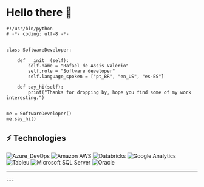 # Hello there 👋

```
#!/usr/bin/python
# -*- coding: utf-8 -*-


class SoftwareDeveloper:

    def __init__(self):
        self.name = "Rafael de Assis Valério"
        self.role = "Software developer"
        self.language_spoken = ["pt_BR", "en_US", "es-ES"]

    def say_hi(self):
        print("Thanks for dropping by, hope you find some of my work interesting.")


me = SoftwareDeveloper()
me.say_hi()
```

## ⚡ Technologies

![Azure_DevOps](https://img.shields.io/badge/Azure_DevOps-0078D7?style=for-the-badge&logo=azure-devops&logoColor=white)
![Amazon AWS](https://img.shields.io/badge/Amazon_AWS-FF9900?style=for-the-badge&logo=amazonaws&logoColor=white)
![Databricks](https://img.shields.io/badge/Databricks-FF3621?style=for-the-badge&logo=Databricks&logoColor=white)
![Google Analytics](https://img.shields.io/badge/Google%20Analytics-E37400?style=for-the-badge&logo=google%20analytics&logoColor=white)
![Tableu](https://img.shields.io/badge/Tableau-E97627?style=for-the-badge&logo=Tableau&logoColor=white)
![Microsoft SQL Server](https://img.shields.io/badge/Microsoft%20SQL%20Server-CC2927?style=for-the-badge&logo=microsoft%20sql%20server&logoColor=white)
![Oracle](https://img.shields.io/badge/Oracle-F80000?style=for-the-badge&logo=Oracle&logoColor=white)



<hr>
---
